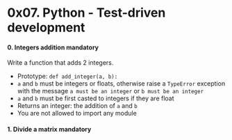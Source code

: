 # 0x07. Python - Test-driven development
<h4 class="task">
    0. Integers addition
      <span class="alert alert-warning mandatory-optional">
        mandatory
      </span>
  </h4>


  <!-- Progress vs Score -->

<!-- Task Body -->
  <p>Write a function that adds 2 integers.</p>

<ul>
<li>Prototype: <code>def add_integer(a, b):</code></li>
<li><code>a</code> and <code>b</code> must be integers or floats, otherwise raise a <code>TypeError</code> exception with the message <code>a must be an integer</code> or <code>b must be an integer</code></li>
<li><code>a</code> and <code>b</code> must be first casted to integers if they are float</li>
<li>Returns an integer: the addition of <code>a</code> and <code>b</code></li>
<li>You are not allowed to import any module</li>
</ul>
  <h4 class="task">
    1. Divide a matrix
      <span class="alert alert-warning mandatory-optional">
        mandatory
      </span>
  </h4>

